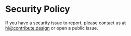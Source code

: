 # Security Policy

If you have a security issue to report, please contact us at hi@contribute.design or open a public issue.
